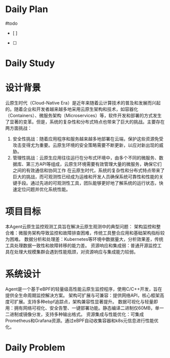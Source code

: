 # Daily Plan
#todo
- [ ] 
- [ ] 
# Daily Study
# 设计背景

云原生时代（Cloud-Native Era）是近年来随着云计算技术的普及和发展而兴起的。随着企业和开发者越来越多地采用云原生架构和技术，如容器化（Containers）、微服务架构（Microservices）等，软件开发和部署的方式发生了显著的变革。但是，系统的复杂性和分布式特点也带来了巨大的挑战。主要存在两方面挑战：
1. 安全性挑战：随着应用程序和服务越来越多地部署在云端，保护这些资源免受攻击变得尤为重要。云原生环境的安全策略需要不断更新，以应对新出现的威胁。
2. 管理性挑战：云原生应用往往运行在分布式环境中，由多个不同的微服务、数据库、第三方API等组成，云原生环境需要有效管理大量的微服务，确保它们之间的有效通信和协同工作
在云原生时代，系统的复杂性和分布式特点带来了巨大的挑战，而可观测性已经成为运维和开发人员确保系统可靠性和性能的关键手段。通过先进的可观测性工具，团队能够更好地了解系统的运行状态，快速定位问题并优化系统性能。
# 项目目标
本Agent云原生监控观测工具旨在解决云原生观测中的典型问题：
架构监控和整合难：微服务架构导致监控和故障排查困难，传统工具整合应用和基础架构指标较为困难。
数据分析和处理差：Kubernetes等环境中数据量大，分析效果差，传统工具处理数据一致性和故障转移的能力差。
资源响应和集成弱：普通开源监控工具在处理大规模集群会遇到性能瓶颈，对资源响应与集成能力较弱。




# 系统设计
Agent是一个基于eBPF的轻量级高性能云原生监控程序，使用C/C++开发，旨在提供全生命周期监控解决方案。
架构可扩展与可兼容：提供网络API，核心框架高度可扩展。支持多种ebpf追踪点，架构兼容性显著提升。
数据可视化与轻量即用：拥有网络可视化、安全告警、一键部署功能。静态编译二进制仅60MB，单一二进制或镜像分发，支持多种输出格式。
资源集成与性能优化：可集成Prometheus和Grafana资源。通过eBPF自动收集容器和k8s元信息进行性能优化。






# Daily Problem